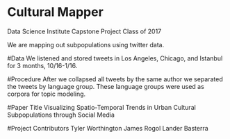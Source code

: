 # Cultural Mapper
Data Science Institute Capstone Project Class of 2017

We are mapping out subpopulations using twitter data.

#Data
We listened and stored tweets in Los Angeles, Chicago, and Istanbul for 3 months, 10/16-1/16.

#Procedure
After we collapsed all tweets by the same author we separated the tweets by language group. These language groups were used as corpora for topic modeling.

#Paper Title
Visualizing Spatio-Temporal Trends in Urban Cultural Subpopulations through Social Media


#Project Contributors
Tyler Worthington
James Rogol
Lander Basterra

